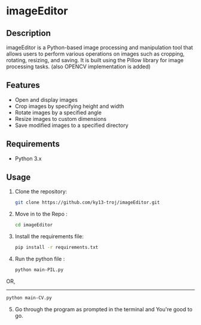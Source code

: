 # imageEditor

## Description
imageEditor is a Python-based image processing and manipulation tool that allows users to perform various operations on images such as cropping, rotating, resizing, and saving. It is built using the Pillow library for image processing tasks. (also OPENCV implementation is added)

## Features
- Open and display images
- Crop images by specifying height and width
- Rotate images by a specified angle
- Resize images to custom dimensions
- Save modified images to a specified directory

## Requirements
- Python 3.x

## Usage
1. Clone the repository:
   ```bash
   git clone https://github.com/ky13-troj/imageEditor.git
   ```
2. Move in to the Repo :
   ```bash
   cd imageEditor
   ```
3. Install the requirements file:
   ```bash
   pip install -r requirements.txt
   ```
4. Run the python file :
   ```bash
   python main-PIL.py
   ```
OR, 
___
   ```bash
   python main-CV.py
   ```
5. Go through the program as prompted in the terminal and You're good to go.

